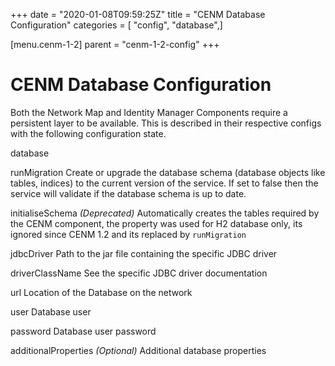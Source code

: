 +++
date = "2020-01-08T09:59:25Z"
title = "CENM Database Configuration"
categories = [ "config", "database",]

[menu.cenm-1-2]
parent = "cenm-1-2-config"
+++


# CENM Database Configuration

Both the Network Map and Identity Manager Components require a persistent layer to be available. This is described in
            their respective configs with the following configuration state.



database


runMigration
Create or upgrade the database schema (database objects like tables, indices)
                                    to the current version of the service. If set to false then the service will validate
                                    if the database schema is up to date.


initialiseSchema
*(Deprecated)* Automatically creates the tables required by the CENM component,
                                    the property was used for H2 database only, its ignored since CENM 1.2 and its replaced by `runMigration`


jdbcDriver
Path to the jar file containing the specific JDBC driver


driverClassName
See the specific JDBC driver documentation


url
Location of the Database on the network


user
Database user


password
Database user password


additionalProperties
*(Optional)* Additional database properties


